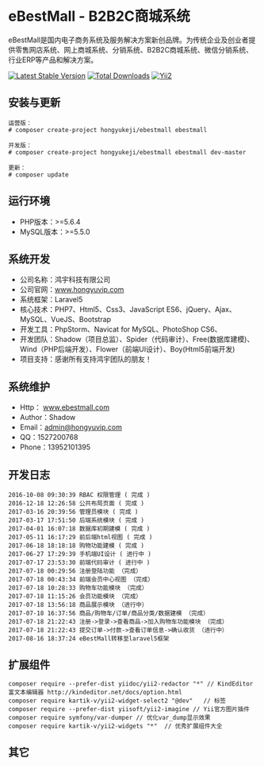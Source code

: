 eBestMall - B2B2C商城系统
===============================

eBestMall是国内电子商务系统及服务解决方案新创品牌。为传统企业及创业者提供零售网店系统、网上商城系统、分销系统、B2B2C商城系统、微信分销系统、行业ERP等产品和解决方案。

[![Latest Stable Version](https://poser.pugx.org/hongyukeji/ebestmall/v/stable.png)](https://packagist.org/packages/hongyukeji/ebestmall)
[![Total Downloads](https://poser.pugx.org/hongyukeji/ebestmall/downloads.png)](https://packagist.org/packages/hongyukeji/ebestmall)
[![Yii2](https://img.shields.io/badge/Powered_by-Yii_Framework-green.svg?style=flat)](http://www.yiiframework.com/)

安装与更新
-------------------
```
运营版：
# composer create-project hongyukeji/ebestmall ebestmall

开发版：
# composer create-project hongyukeji/ebestmall ebestmall dev-master

更新：
# composer update
```

运行环境
-------------------

* PHP版本：>=5.6.4
* MySQL版本：>=5.5.0

系统开发
-------------------

* 公司名称：鸿宇科技有限公司
* 公司官网：www.hongyuvip.com
* 系统框架：Laravel5
* 核心技术：PHP7、Html5、Css3、JavaScript ES6、jQuery、Ajax、MySQL、VueJS、Bootstrap
* 开发工具：PhpStorm、Navicat for MySQL、PhotoShop CS6、
* 开发团队：Shadow（项目总监）、Spider（代码审计）、Free(数据库建模)、Wind（PHP后端开发）、Flower（前端UI设计）、Boy(Html5前端开发)
* 项目支持：感谢所有支持鸿宇团队的朋友！

系统维护
-------------------

* Http： www.ebestmall.com
* Author：Shadow
* Email：admin@hongyuvip.com
* QQ：1527200768
* Phone：13952101395

开发日志
-------------------
```
2016-10-08 09:30:39 RBAC 权限管理 ( 完成 )
2016-12-18 12:26:58 公共布局页面 ( 完成 )
2017-03-16 20:39:56 管理员模块 ( 完成 )
2017-03-17 17:51:50 后端系统模块 ( 完成 )
2017-04-01 16:07:18 数据库初期建模 ( 完成 )
2017-05-11 16:17:29 前后端html视图 ( 完成 )
2017-06-18 18:18:18 购物功能建模 ( 完成 )
2017-06-27 17:29:39 手机端UI设计 ( 进行中 )
2017-07-17 23:53:30 前端代码审计 ( 进行中 )
2017-07-18 00:29:56 注册登陆功能 （完成）
2017-07-18 00:43:34 前端会员中心视图 （完成）
2017-07-18 10:28:33 购物车功能模块 （完成）
2017-07-18 11:15:26 会员功能模块 （完成）
2017-07-18 13:56:18 商品展示模块 （进行中）
2017-07-18 16:37:56 商品/购物车/订单/商品分类/数据建模 （完成）
2017-07-18 21:22:43 注册->登录->查看商品->加入购物车功能模块 （完成）
2017-07-18 21:22:43 提交订单->付款->查看订单信息->确认收货 （进行中）
2017-08-16 18:37:24 eBestMall转移至laravel5框架
```

扩展组件
-------------------
```
composer require --prefer-dist yiidoc/yii2-redactor "*" // KindEditor富文本编辑器 http://kindeditor.net/docs/option.html
composer require kartik-v/yii2-widget-select2 "@dev"   // 标签
composer require --prefer-dist yiisoft/yii2-imagine // Yii官方图片插件
composer require symfony/var-dumper // 优化var_dump显示效果
composer require kartik-v/yii2-widgets "*"  // 优秀扩展组件大全
```

其它
-------------------
